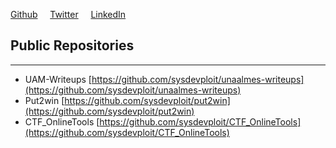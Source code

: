 <a href="https://github.com/sysdevploit">Github</a>
&nbsp;&nbsp;&nbsp;
<a href="https://twitter.com/devploit">Twitter</a>
&nbsp;&nbsp;&nbsp;
<a href="https://linkedin.com/in/daniel-pua">LinkedIn</a>   

## Public Repositories

* * *

*   UAM-Writeups [https://github.com/sysdevploit/unaalmes-writeups](https://github.com/sysdevploit/unaalmes-writeups)
*   Put2win [https://github.com/sysdevploit/put2win](https://github.com/sysdevploit/put2win)
*   CTF_OnlineTools [https://github.com/sysdevploit/CTF_OnlineTools](https://github.com/sysdevploit/CTF_OnlineTools)
